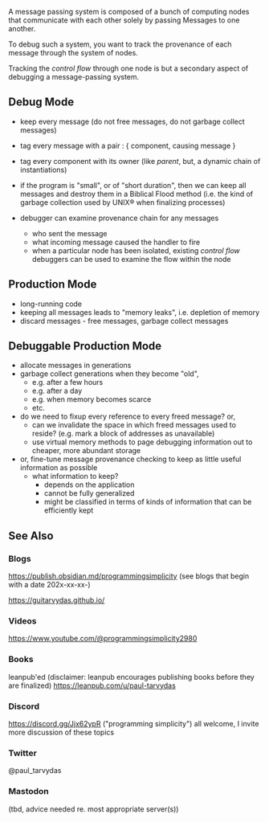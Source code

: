 
A message passing system is composed of a bunch of computing nodes that communicate with each other solely by passing Messages to one another.

To debug such a system, you want to track the provenance of each message through the system of nodes.  

Tracking the *control flow* through one node is but a secondary aspect of debugging a message-passing system.

## Debug Mode
- keep every message (do not free messages, do not garbage collect messages)
- tag every message with a pair : { component, causing message }
- tag every component with its owner (like *parent*, but, a dynamic chain of instantiations)
- if the program is "small", or of "short duration", then we can keep all messages and destroy them in a Biblical Flood method (i.e. the kind of garbage collection used by UNIX® when finalizing processes)

- debugger can examine provenance chain for any messages
	- who sent the message
	- what incoming message caused the handler to fire
	- when a particular node has been isolated, existing *control flow* debuggers can be used to examine the flow within the node

## Production Mode
- long-running code
- keeping all messages leads to "memory leaks", i.e. depletion of memory
- discard messages - free messages, garbage collect messages

## Debuggable Production Mode
- allocate messages in generations
- garbage collect generations when they become "old", 
	- e.g. after a few hours
	- e.g. after a day
	- e.g. when memory becomes scarce
	- etc.
- do we need to fixup every reference to every freed message? or,
	- can we invalidate the space in which freed messages used to reside? (e.g. mark a block of addresses as unavailable)
	- use virtual memory methods to page debugging information out to cheaper, more abundant storage
- or, fine-tune message provenance checking to keep as little useful information as possible
	- what information to keep? 
		- depends on the application
		- cannot be fully generalized
		- might be classified in terms of kinds of information that can be efficiently kept


## See Also
### Blogs
https://publish.obsidian.md/programmingsimplicity (see blogs that begin with a date 202x-xx-xx-)

https://guitarvydas.github.io/
### Videos
https://www.youtube.com/@programmingsimplicity2980
### Books
leanpub'ed (disclaimer: leanpub encourages publishing books before they are finalized)
https://leanpub.com/u/paul-tarvydas
### Discord
https://discord.gg/Jjx62ypR  ("programming simplicity") all welcome, I invite more discussion of these topics
### Twitter
@paul_tarvydas
### Mastodon
(tbd, advice needed re. most appropriate server(s))

<script src="https://utteranc.es/client.js" 
        repo="guitarvydas/guitarvydas.github.io" 
        issue-term="pathname" 
        theme="github-light" 
        crossorigin="anonymous" 
        async> 
</script> 
